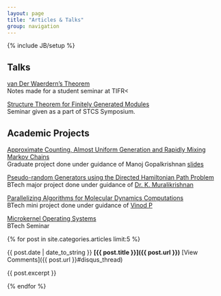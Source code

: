 ```yaml
---
layout: page
title: "Articles & Talks"
group: navigation
---
```

{% include JB/setup %}

## Talks

[van Der Waerdern&#8217;s Theorem](http://girishvarma.wordpress.com/2009/03/14/van-der-waerdens-theorem/)  
Notes made for a student seminar at TIFR<

[Structure Theorem for Finitely Generated Modules](http://girishvarma.in/files/structure_theorem.pdf)  
Seminar given as a part of STCS Symposium.

## Academic Projects

[Approximate Counting, Almost Uniform Generation and Rapidly Mixing Markov Chains](http://db.tt/BZY0S96)  
Graduate project done under guidance of Manoj Gopalkrishnan [slides](http://db.tt/mOFYPvT)


[Pseudo-random Generators using the Directed Hamiltonian Path Problem](http://db.tt/1IWajMY)  
BTech major project done under guidance of [Dr. K. Muralikrishnan](http://nitc.ac.in/nitc/user_profile/index.jsp?__tg_login=kmurali)


[Parallelizing Algorithms for Molecular Dynamics Computations](http://db.tt/8Q0GbSY)  
BTech mini project done under guidance of [Vinod P](http://www.nitc.ac.in/nitc/user_profile/index.jsp?__tg_login=pathari)

[Microkernel Operating Systems](http://db.tt/MOx3MRC)  
BTech Seminar


{% for post in site.categories.articles limit:5 %}

{{ post.date | date_to_string }}
**[{{ post.title }}]({{ post.url }})**
[View Comments]({{ post.url }}#disqus_thread) 

{{ post.excerpt }}

{% endfor %}
